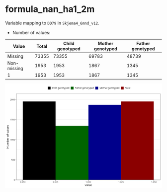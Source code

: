 # formula_nan_ha1_2m
Variable mapping to `DD79` in `Skjema4_6mnd_v12`.
- Number of values:

| Value | Total | Child genotyped | Mother genotyped | Father genotyped |
| ----- | ----- | --------------- | ---------------- | ---------------- |
| Missing | 73355 | 73355 | 69783 | 48739 |
| Non-missing | 1953 | 1953 | 1867 | 1345 |
| 1 | 1953 | 1953 | 1867 | 1345 |



![](formula_nan_ha1_2m_n.png)



